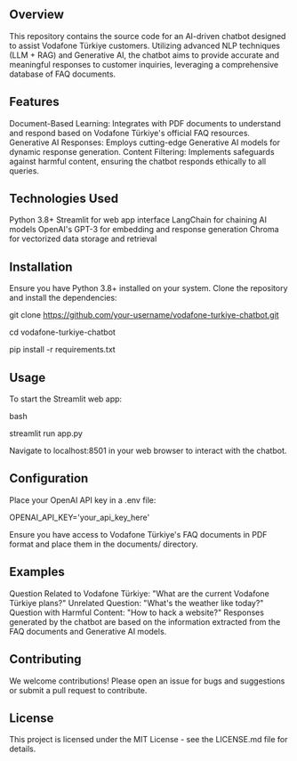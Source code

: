 
## Overview

This repository contains the source code for an AI-driven chatbot designed to assist Vodafone Türkiye customers. Utilizing advanced NLP techniques (LLM + RAG) and Generative AI, the chatbot aims to provide accurate and meaningful responses to customer inquiries, leveraging a comprehensive database of FAQ documents.

## Features

Document-Based Learning: Integrates with PDF documents to understand and respond based on Vodafone Türkiye's official FAQ resources.
Generative AI Responses: Employs cutting-edge Generative AI models for dynamic response generation.
Content Filtering: Implements safeguards against harmful content, ensuring the chatbot responds ethically to all queries.

## Technologies Used

Python 3.8+
Streamlit for web app interface
LangChain for chaining AI models
OpenAI's GPT-3 for embedding and response generation
Chroma for vectorized data storage and retrieval

## Installation

Ensure you have Python 3.8+ installed on your system. Clone the repository and install the dependencies:

git clone https://github.com/your-username/vodafone-turkiye-chatbot.git

cd vodafone-turkiye-chatbot

pip install -r requirements.txt

## Usage

To start the Streamlit web app:

bash

streamlit run app.py

Navigate to localhost:8501 in your web browser to interact with the chatbot.

## Configuration

Place your OpenAI API key in a .env file:

OPENAI_API_KEY='your_api_key_here'

Ensure you have access to Vodafone Türkiye's FAQ documents in PDF format and place them in the documents/ directory.

## Examples

Question Related to Vodafone Türkiye: "What are the current Vodafone Türkiye plans?"
Unrelated Question: "What's the weather like today?"
Question with Harmful Content: "How to hack a website?"
Responses generated by the chatbot are based on the information extracted from the FAQ documents and Generative AI models.

## Contributing

We welcome contributions! Please open an issue for bugs and suggestions or submit a pull request to contribute.

## License

This project is licensed under the MIT License - see the LICENSE.md file for details.


